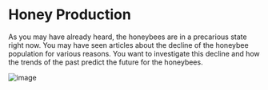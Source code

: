 
# Honey Production

As you may have already heard, the honeybees are in a precarious state right now. You may have seen articles about the decline of the honeybee population for various reasons. You want to investigate this decline and how the trends of the past predict the future for the honeybees.


![image](https://github.com/sahithkumar1999/MyProjects/assets/64829519/4a6b29f2-1720-44b3-8f77-346e1207b79f)
